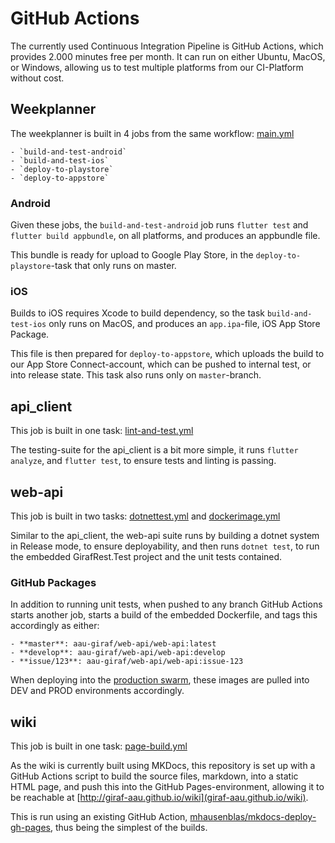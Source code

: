# GitHub Actions

The currently used Continuous Integration Pipeline is GitHub Actions, which provides
2.000 minutes free per month. It can run on either Ubuntu, MacOS, or Windows, allowing
us to test multiple platforms from our CI-Platform without cost.

## Weekplanner

The weekplanner is built in 4 jobs from the same workflow: [main.yml](https://github.com/aau-giraf/weekplanner/blob/develop/.github/workflows/main.yml)

    - `build-and-test-android`
    - `build-and-test-ios`
    - `deploy-to-playstore`
    - `deploy-to-appstore`

### Android

Given these jobs, the `build-and-test-android` job runs `flutter test` and
`flutter build appbundle`, on all platforms, and produces an appbundle file.

This bundle is ready for upload to Google Play Store, in the
`deploy-to-playstore`-task that only runs on master.

### iOS

Builds to iOS requires Xcode to build dependency, so the task `build-and-test-ios`
only runs on MacOS, and produces an `app.ipa`-file, iOS App Store Package.

This file is then prepared for `deploy-to-appstore`, which uploads the build to
our App Store Connect-account, which can be pushed to internal test, or into release
state. This task also runs only on `master`-branch.

## api_client

This job is built in one task: [lint-and-test.yml](https://github.com/aau-giraf/api_client/blob/develop/.github/workflows/lint-and-test.yml)

The testing-suite for the api_client is a bit more simple, it runs `flutter analyze`,
and `flutter test`, to ensure tests and linting is passing.

## web-api

This job is built in two tasks: [dotnettest.yml](https://github.com/aau-giraf/web-api/blob/develop/.github/workflows/dotnettest.yml)
and [dockerimage.yml](https://github.com/aau-giraf/web-api/blob/develop/.github/workflows/dockerimage.yml)

Similar to the api_client, the web-api suite runs by building a dotnet system in
Release mode, to ensure deployability, and then runs `dotnet test`, to run the embedded
GirafRest.Test project and the unit tests contained.

### GitHub Packages

In addition to running unit tests, when pushed to any branch GitHub Actions starts
another job, starts a build of the embedded Dockerfile, and tags this accordingly
as either:

    - **master**: aau-giraf/web-api/web-api:latest
    - **develop**: aau-giraf/web-api/web-api:develop
    - **issue/123**: aau-giraf/web-api/web-api:issue-123

When deploying into the [production swarm](../../server_administration/PracticalDocker),
these images are pulled into DEV and PROD environments accordingly.

## wiki

This job is built in one task: [page-build.yml](https://github.com/aau-giraf/wiki/blob/master/.github/workflows/page-build.yml)

As the wiki is currently built using MKDocs, this repository is set up with a GitHub
Actions script to build the source files, markdown, into a static HTML page, and
push this into the GitHub Pages-environment, allowing it to be reachable at [http://giraf-aau.github.io/wiki](giraf-aau.github.io/wiki).

This is run using an existing GitHub Action, [mhausenblas/mkdocs-deploy-gh-pages](https://github.com/mhausenblas/mkdocs-deploy-gh-pages),
thus being the simplest of the builds.
